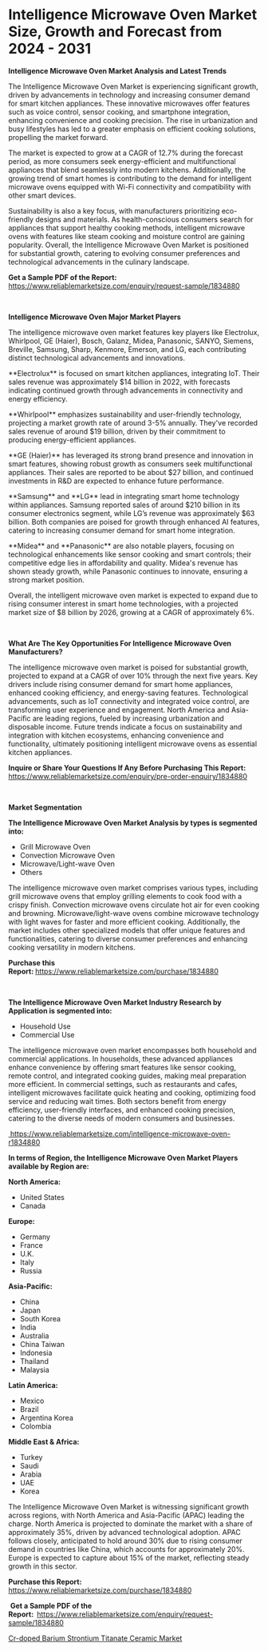 <p><h1>Intelligence Microwave Oven Market Size, Growth and Forecast from 2024 - 2031</h1></p><p><strong>Intelligence Microwave Oven Market Analysis and Latest Trends</strong></p>
<p><p>The Intelligence Microwave Oven Market is experiencing significant growth, driven by advancements in technology and increasing consumer demand for smart kitchen appliances. These innovative microwaves offer features such as voice control, sensor cooking, and smartphone integration, enhancing convenience and cooking precision. The rise in urbanization and busy lifestyles has led to a greater emphasis on efficient cooking solutions, propelling the market forward.</p><p>The market is expected to grow at a CAGR of 12.7% during the forecast period, as more consumers seek energy-efficient and multifunctional appliances that blend seamlessly into modern kitchens. Additionally, the growing trend of smart homes is contributing to the demand for intelligent microwave ovens equipped with Wi-Fi connectivity and compatibility with other smart devices.</p><p>Sustainability is also a key focus, with manufacturers prioritizing eco-friendly designs and materials. As health-conscious consumers search for appliances that support healthy cooking methods, intelligent microwave ovens with features like steam cooking and moisture control are gaining popularity. Overall, the Intelligence Microwave Oven Market is positioned for substantial growth, catering to evolving consumer preferences and technological advancements in the culinary landscape.</p></p>
<p><strong>Get a Sample PDF of the Report:&nbsp;</strong> <a href="https://www.reliablemarketsize.com/enquiry/request-sample/1834880?utm_campaign=1897&utm_medium=2&utm_source=Github&utm_content=ia&utm_term=31122024&utm_id=intelligence-microwave-oven">https://www.reliablemarketsize.com/enquiry/request-sample/1834880</a></p>
<p>&nbsp;</p>
<p><strong>Intelligence Microwave Oven Major Market Players</strong></p>
<p><p>The intelligence microwave oven market features key players like Electrolux, Whirlpool, GE (Haier), Bosch, Galanz, Midea, Panasonic, SANYO, Siemens, Breville, Samsung, Sharp, Kenmore, Emerson, and LG, each contributing distinct technological advancements and innovations.</p><p>**Electrolux** is focused on smart kitchen appliances, integrating IoT. Their sales revenue was approximately $14 billion in 2022, with forecasts indicating continued growth through advancements in connectivity and energy efficiency. </p><p>**Whirlpool** emphasizes sustainability and user-friendly technology, projecting a market growth rate of around 3-5% annually. They've recorded sales revenue of around $19 billion, driven by their commitment to producing energy-efficient appliances.</p><p>**GE (Haier)** has leveraged its strong brand presence and innovation in smart features, showing robust growth as consumers seek multifunctional appliances. Their sales are reported to be about $27 billion, and continued investments in R&D are expected to enhance future performance.</p><p>**Samsung** and **LG** lead in integrating smart home technology within appliances. Samsung reported sales of around $210 billion in its consumer electronics segment, while LG’s revenue was approximately $63 billion. Both companies are poised for growth through enhanced AI features, catering to increasing consumer demand for smart home integration.</p><p>**Midea** and **Panasonic** are also notable players, focusing on technological enhancements like sensor cooking and smart controls; their competitive edge lies in affordability and quality. Midea's revenue has shown steady growth, while Panasonic continues to innovate, ensuring a strong market position.</p><p>Overall, the intelligent microwave oven market is expected to expand due to rising consumer interest in smart home technologies, with a projected market size of $8 billion by 2026, growing at a CAGR of approximately 6%.</p></p>
<p>&nbsp;</p>
<p><strong>What Are The Key Opportunities For Intelligence Microwave Oven Manufacturers?</strong></p>
<p><p>The intelligence microwave oven market is poised for substantial growth, projected to expand at a CAGR of over 10% through the next five years. Key drivers include rising consumer demand for smart home appliances, enhanced cooking efficiency, and energy-saving features. Technological advancements, such as IoT connectivity and integrated voice control, are transforming user experience and engagement. North America and Asia-Pacific are leading regions, fueled by increasing urbanization and disposable income. Future trends indicate a focus on sustainability and integration with kitchen ecosystems, enhancing convenience and functionality, ultimately positioning intelligent microwave ovens as essential kitchen appliances.</p></p>
<p><strong>Inquire or Share Your Questions If Any Before Purchasing This Report:</strong> <a href="https://www.reliablemarketsize.com/enquiry/pre-order-enquiry/1834880?utm_campaign=1897&utm_medium=2&utm_source=Github&utm_content=ia&utm_term=31122024&utm_id=intelligence-microwave-oven">https://www.reliablemarketsize.com/enquiry/pre-order-enquiry/1834880</a></p>
<p>&nbsp;</p>
<p><strong>Market Segmentation</strong></p>
<p><strong>The Intelligence Microwave Oven Market Analysis by types is segmented into:</strong></p>
<p><ul><li>Grill Microwave Oven</li><li>Convection Microwave Oven</li><li>Microwave/Light-wave Oven</li><li>Others</li></ul></p>
<p><p>The intelligence microwave oven market comprises various types, including grill microwave ovens that employ grilling elements to cook food with a crispy finish. Convection microwave ovens circulate hot air for even cooking and browning. Microwave/light-wave ovens combine microwave technology with light waves for faster and more efficient cooking. Additionally, the market includes other specialized models that offer unique features and functionalities, catering to diverse consumer preferences and enhancing cooking versatility in modern kitchens.</p></p>
<p><strong>Purchase this Report:&nbsp;</strong><a href="https://www.reliablemarketsize.com/purchase/1834880?utm_campaign=1897&utm_medium=2&utm_source=Github&utm_content=ia&utm_term=31122024&utm_id=intelligence-microwave-oven">https://www.reliablemarketsize.com/purchase/1834880</a></p>
<p>&nbsp;</p>
<p><strong>The Intelligence Microwave Oven Market Industry Research by Application is segmented into:</strong></p>
<p><ul><li>Household Use</li><li>Commercial Use</li></ul></p>
<p><p>The intelligence microwave oven market encompasses both household and commercial applications. In households, these advanced appliances enhance convenience by offering smart features like sensor cooking, remote control, and integrated cooking guides, making meal preparation more efficient. In commercial settings, such as restaurants and cafes, intelligent microwaves facilitate quick heating and cooking, optimizing food service and reducing wait times. Both sectors benefit from energy efficiency, user-friendly interfaces, and enhanced cooking precision, catering to the diverse needs of modern consumers and businesses.</p></p>
<p><a href="https://www.reliablemarketsize.com/intelligence-microwave-oven-r1834880?utm_campaign=1897&utm_medium=2&utm_source=Github&utm_content=ia&utm_term=31122024&utm_id=intelligence-microwave-oven">&nbsp;https://www.reliablemarketsize.com/intelligence-microwave-oven-r1834880</a></p>
<p><strong>In terms of Region, the Intelligence Microwave Oven Market Players available by Region are:</strong></p>
<p>
    <p> <strong> North America: </strong>
        <ul>
            <li>United States</li>
            <li>Canada</li>
        </ul>
        </p> 
    <p> <strong> Europe: </strong>
        <ul>
            <li>Germany</li>
            <li>France</li>
            <li>U.K.</li>
            <li>Italy</li>
            <li>Russia</li>
        </ul>
        </p> 
    <p> <strong> Asia-Pacific: </strong>
        <ul>
            <li>China</li>
            <li>Japan</li>
            <li>South Korea</li>
            <li>India</li>
            <li>Australia</li>
            <li>China Taiwan</li>
            <li>Indonesia</li>
            <li>Thailand</li>
            <li>Malaysia</li>
        </ul>
        </p> 
    <p> <strong> Latin America: </strong>
        <ul>
            <li>Mexico</li>
            <li>Brazil</li>
            <li>Argentina Korea</li>
            <li>Colombia</li>
        </ul>
        </p> 
    <p> <strong> Middle East & Africa: </strong>
        <ul>
            <li>Turkey</li>
            <li>Saudi</li>
            <li>Arabia</li>
            <li>UAE</li>
            <li>Korea</li>
        </ul>
    </p>
    </p>
<p><p>The Intelligence Microwave Oven Market is witnessing significant growth across regions, with North America and Asia-Pacific (APAC) leading the charge. North America is projected to dominate the market with a share of approximately 35%, driven by advanced technological adoption. APAC follows closely, anticipated to hold around 30% due to rising consumer demand in countries like China, which accounts for approximately 20%. Europe is expected to capture about 15% of the market, reflecting steady growth in this sector.</p></p>
<p><strong>Purchase this Report: </strong><a href="https://www.reliablemarketsize.com/purchase/1834880?utm_campaign=1897&utm_medium=2&utm_source=Github&utm_content=ia&utm_term=31122024&utm_id=intelligence-microwave-oven">https://www.reliablemarketsize.com/purchase/1834880</a></p>
<p>&nbsp;<strong>Get a Sample PDF of the Report:&nbsp;&nbsp;</strong><a href="https://www.reliablemarketsize.com/enquiry/request-sample/1834880?utm_campaign=1897&utm_medium=2&utm_source=Github&utm_content=ia&utm_term=31122024&utm_id=intelligence-microwave-oven">https://www.reliablemarketsize.com/enquiry/request-sample/1834880</a></p>
<p><strong></strong></p>
<p><p><a href="https://github.com/ChiragRP21/Market-Research-Report-List-6/blob/main/cr-doped-barium-strontium-titanate-ceramic-market.md?utm_campaign=1897&utm_medium=2&utm_source=Github&utm_content=ia&utm_term=31122024&utm_id=intelligence-microwave-oven">Cr-doped Barium Strontium Titanate Ceramic Market</a></p></p>